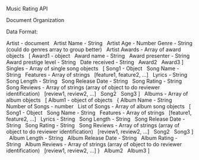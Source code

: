 Music Rating API

Document Organization

Data Format:

Artist - document
 	Artist Name - String
 	Artist Age - Number
	Genre - String (could do genres array to group better)
 	Artist Awards - Array of award objects
 		[ Award1 - object
 			Award name - String
 			Award presenter - String
 			Award prestige level - String
 			Date received - String
 		Award2
 		Award3 ]
 	Singles - Array of single song objects
 		[ Song1 - Object
 				Song Name - String
 				Features - Array of strings
 					[feature1, feature2, ...]
 				Lyrics - String
 				Song Length - String
 				Song Release Date - String
 				Song Rating - String
 				Song Reviews - Array of strings (array of object to do reviewer identification)
 					[review1, review2, ...]
 			Song2
 			Song3 ]
 	Albums - Array of album objects
 		[ Album1 - object of objects
 			{ Album Name - String
 			Number of Songs - number
 			List of Songs - Array of album song objects
 				[ Song1 - Object
 					Song Name - String
 					Features - Array of strings
 						[feature1, feature2, ...]
 					Lyrics - String
 					Song Length - String
 					Song Release Date - String
 					Song Rating - String
 					Song Reviews - Array of strings (array of object to do reviewer identification)
 						[review1, review2, ...]
 				Song2
 				Song3 ]
 			Album Length - String
 			Album Release Date - String
 			Album Rating - String
 			Album Reviews - Array of strings (array of object to do reviewer identification)
 				[review1, review2, ...] }
 		Album2
 		Album3 ]

<!-- Queried Data format:

Song Name
Artist Name
Album or Single Boolean
Album Name -->